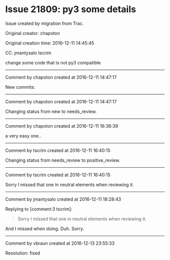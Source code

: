 # Issue 21809: py3 some details

Issue created by migration from Trac.

Original creator: chapoton

Original creation time: 2016-12-11 14:45:45

CC:  jmantysalo tscrim

change some code that is not py3 compatible


---

Comment by chapoton created at 2016-12-11 14:47:17

New commits:


---

Comment by chapoton created at 2016-12-11 14:47:17

Changing status from new to needs_review.


---

Comment by chapoton created at 2016-12-11 16:36:39

a very easy one..


---

Comment by tscrim created at 2016-12-11 16:40:15

Changing status from needs_review to positive_review.


---

Comment by tscrim created at 2016-12-11 16:40:15

Sorry I missed that one in neutral elements when reviewing it.


---

Comment by jmantysalo created at 2016-12-11 18:28:43

Replying to [comment:3 tscrim]:
> Sorry I missed that one in neutral elements when reviewing it.

And I missed when doing. Duh. Sorry.


---

Comment by vbraun created at 2016-12-13 23:55:33

Resolution: fixed

